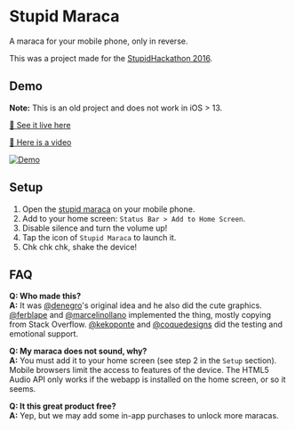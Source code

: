 # Stupid Maraca

A maraca for your mobile phone, only in reverse.

This was a project made for the [StupidHackathon 2016](http://www.stupidhackathon.es).

## Demo

**Note:** This is an old project and does not work in iOS > 13.

[👀 See it live here](http://marcelinollano.github.io/stupidmaraca/)

[🎦 Here is a video](https://marcelinollano.github.io/stupidmaraca/assets/demo.mp4)

[![Demo](assets/demo.gif)](https://marcelinollano.github.io/stupidmaraca/assets/demo.mp4)

## Setup

1. Open the [stupid maraca](https://marcelinollano.github.io/stupidmaraca) on your mobile phone.
2. Add to your home screen: `Status Bar > Add to Home Screen`.
3. Disable silence and turn the volume up!
4. Tap the icon of `Stupid Maraca` to launch it.
4. Chk chk chk, shake the device!

## FAQ

**Q: Who made this?**  
**A:** It was [@denegro](https://twitter.com/denegro)'s original idea and he also did the cute graphics. [@ferblape](https://twitter.com/ferblape) and [@marcelinollano](https://twitter.com/marcelinollano) implemented the thing, mostly copying from Stack Overflow. [@kekoponte](https://twitter.com/kekoponte) and [@coquedesigns](https://twitter.com/coquedesigns) did the testing and emotional support.

**Q: My maraca does not sound, why?**  
**A:** You must add it to your home screen (see step 2 in the `Setup` section). Mobile browsers limit the access to features of the device. The HTML5 Audio API only works if the webapp is installed on the home screen, or so it seems.

**Q: It this great product free?**  
**A:** Yep, but we may add some in-app purchases to unlock more maracas.
